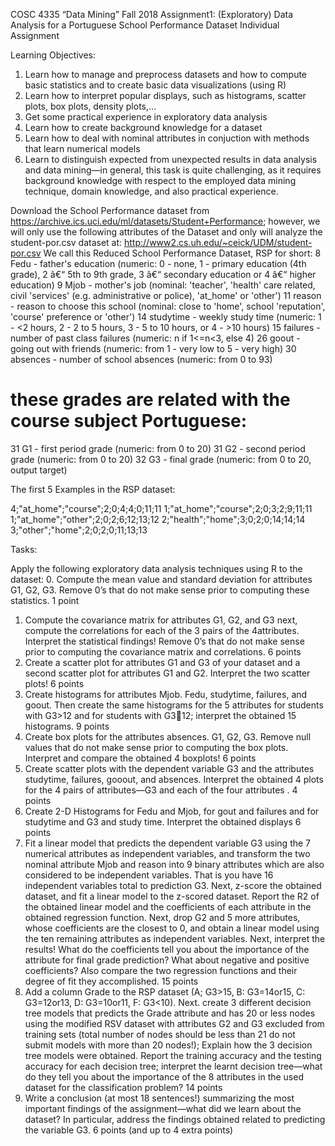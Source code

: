 COSC 4335 “Data Mining” Fall 2018
Assignment1: (Exploratory) Data Analysis 
for a Portuguese School Performance Dataset
Individual Assignment

Learning Objectives:
1.	Learn how to manage and preprocess datasets  and how to compute basic statistics and to create basic data visualizations (using R)
2.	Learn how to interpret popular displays, such as histograms, scatter plots, box plots, density plots,…
3.	Get some practical experience in exploratory data analysis
4.	Learn how to create background knowledge for a dataset 
5.	Learn how to deal with nominal attributes in conjuction with methods that learn numerical models
6.	Learn to distinguish expected from unexpected results in data analysis and data mining—in general, this task is quite challenging, as it requires background knowledge with respect to the employed data mining technique, domain knowledge, and also practical experience.

Download the School Performance  dataset  from https://archive.ics.uci.edu/ml/datasets/Student+Performance; however, we will only use the following attributes of the Dataset and only will analyze the student-por.csv dataset at: http://www2.cs.uh.edu/~ceick/UDM/student-por.csv  We call this Reduced School Performance Dataset, RSP for short: 
8 Fedu - father's education (numeric: 0 - none, 1 - primary education (4th grade), 2 â€“ 5th to 9th grade, 3 â€“ secondary education or 4 â€“ higher education) 
9 Mjob - mother's job (nominal: 'teacher', 'health' care related, civil 'services' (e.g. administrative or police), 'at_home' or 'other') 
11 reason - reason to choose this school (nominal: close to 'home', school 'reputation', 'course' preference or 'other') 
14 studytime - weekly study time (numeric: 1 - <2 hours, 2 - 2 to 5 hours, 3 - 5 to 10 hours, or 4 - >10 hours) 
15 failures - number of past class failures (numeric: n if 1<=n<3, else 4) 
26 goout - going out with friends (numeric: from 1 - very low to 5 - very high) 
30 absences - number of school absences (numeric: from 0 to 93) 
# these grades are related with the course subject Portuguese: 
31 G1 - first period grade (numeric: from 0 to 20) 
31 G2 - second period grade (numeric: from 0 to 20) 
32 G3 - final grade (numeric: from 0 to 20, output target)

The first 5 Examples in the RSP dataset:

4;"at_home";"course";2;0;4;4;0;11;11
1;"at_home";"course";2;0;3;2;9;11;11
1;"at_home";"other";2;0;2;6;12;13;12
2;"health";"home";3;0;2;0;14;14;14
3;"other";"home";2;0;2;0;11;13;13

Tasks:

Apply the following exploratory data analysis techniques using R to the dataset:
0.	Compute the mean value and standard deviation for attributes G1, G2, G3.   Remove 0’s that do not make sense prior to computing these statistics.  1 point
1.	Compute the covariance matrix for attributes G1, G2, and G3 next, compute the correlations for each of the 3 pairs of the 4attributes. Interpret the statistical findings! Remove 0’s that do not make sense prior to computing the covariance matrix and correlations.   6  points
2.	Create a scatter plot for attributes G1 and G3 of your dataset and a second scatter plot for attributes G1 and G2. Interpret the two scatter plots! 6 points
3.	Create histograms for attributes Mjob. Fedu, studytime, failures, and goout. Then create the same histograms for the 5 attributes for students with G3>12 and for students with G312; interpret the obtained 15 histograms. 9 points 
4.	Create box plots for the attributes absences. G1, G2, G3. Remove null values that do not make sense prior to computing the box plots.  Interpret and compare the obtained 4 boxplots!  6 points 
5.	Create scatter plots with the dependent variable G3 and the attributes studytime, failures, gooout, and absences. Interpret the obtained 4 plots for the 4 pairs of attributes—G3 and each of the four attributes . 4 points
6.	Create 2-D Histograms for Fedu and Mjob, for gout and failures and for studytime and G3 and study time. Interpret the obtained displays  6 points
7.	Fit a linear model that predicts the dependent variable G3 using the 7 numerical attributes as independent variables, and transform the two nominal attribute Mjob and reason into 9 binary attributes  which are also considered to be independent variables. That is you have 16 independent variables total to prediction G3. Next, z-score the obtained dataset, and fit a linear model to the z-scored dataset.  Report the R2 of the obtained linear model and the coefficients of each attribute in the obtained regression function.  Next, drop G2 and 5 more attributes, whose coefficients are the closest to 0, and obtain a linear model using the ten remaining attributes as independent variables. Next, interpret the results! What do the coefficients tell you about the importance of the attribute for final grade prediction? What about negative and positive coefficients? Also compare the two regression functions and their degree of fit they accomplished. 15 points 
 
8.	Add a column Grade to the RSP dataset (A; G3>15, B: G3=14or15, C: G3=12or13, D: G3=10or11, F: G3<10). Next. create 3 different decision tree models that predicts the Grade attribute and has 20 or less nodes  using the modified RSV dataset with attributes G2 and G3 excluded from training sets (total number of nodes should be less than 21 do not submit models with more than 20 nodes!); Explain how the 3 decision tree models were obtained. Report the training accuracy and the testing accuracy for each decision tree; interpret the learnt decision tree—what do they tell you about the importance of the 8 attributes in the used dataset for the classification problem? 14 points
9.	Write a conclusion (at most 18 sentences!) summarizing the most important findings of the assignment—what did we learn about the dataset? In particular, address the findings obtained related to predicting the variable G3.  6 points  (and up to 4 extra points) 

